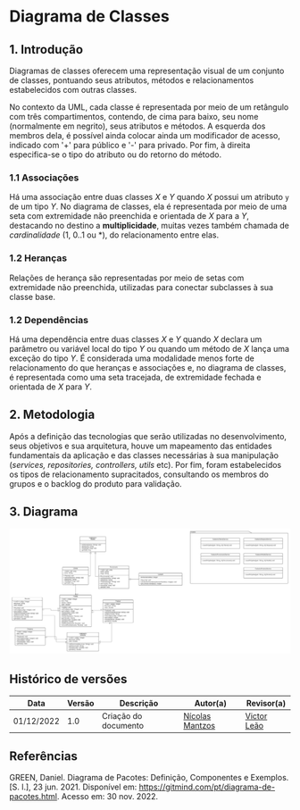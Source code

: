 # Diagrama de Classes

## 1. Introdução
Diagramas de classes oferecem uma representação visual de um conjunto de classes, pontuando seus atributos, métodos e
relacionamentos estabelecidos com outras classes.

No contexto da UML, cada classe é representada por meio de um retângulo com três compartimentos, contendo, de cima para baixo, seu nome (normalmente em negrito), seus atributos e métodos. 
A esquerda dos membros dela, é possível ainda colocar ainda um modificador de acesso, indicado com '+' para público e '-' para privado. Por fim, à direita 
especifica-se o tipo do atributo ou do retorno do método.

### 1.1 Associações

Há uma associação entre duas classes <i>X</i> e <i>Y</i> quando <i>X</i> possui um atributo <code>y</code> de um tipo <i>Y</i>. No diagrama de classes, ela é representada por meio de uma seta com extremidade não preenchida e orientada de <i>X</i> para a <i>Y</i>, destacando no destino a <b>multiplicidade</b>, muitas vezes também chamada de <i>cardinalidade</i> (1, 0..1 ou *), do relacionamento entre elas.

### 1.2 Heranças

Relações de herança são representadas por meio de setas com extremidade não preenchida, utilizadas para conectar subclasses à sua classe base.

### 1.2 Dependências

Há uma dependência entre duas classes <i>X</i> e <i>Y</i> quando <i>X</i> declara um parâmetro ou variável local do tipo <i>Y</i> ou quando um método de <i>X</i> lança uma exceção do tipo <i>Y</i>. É considerada uma modalidade menos forte de 
relacionamento do que heranças e associações e, no diagrama de classes, é representada como uma seta tracejada, de extremidade fechada e orientada de <i>X</i> para <i>Y</i>.

## 2. Metodologia

Após a definição das tecnologias que serão utilizadas no desenvolvimento, seus objetivos e sua arquitetura, houve um mapeamento das entidades fundamentais da aplicação e das classes necessárias à sua manipulação (<i>services, repositories, controllers, utils </i> etc). Por fim, foram estabelecidos os
tipos de relacionamento supracitados, consultando os membros do grupos e o backlog do produto para validação.

## 3. Diagrama
![Diagrama de classes](../../assets/diagrama_classes_softstackhouse.jpeg)


## Histórico de versões
| Data       | Versão |      Descrição       | Autor(a)                                      | Revisor(a) |
|------------| ------ | -------------------- |-----------------------------------------------|------------|
| 01/12/2022 | 1.0    | Criação do documento | [Nícolas Mantzos](https://github.com/ngm1450) | [Victor Leão](https://github.com/victorleaoo) |


## Referências

GREEN, Daniel. Diagrama de Pacotes: Definição, Componentes e Exemplos. [S. l.], 23 jun. 2021. Disponível em: https://gitmind.com/pt/diagrama-de-pacotes.html. Acesso em: 30 nov. 2022.